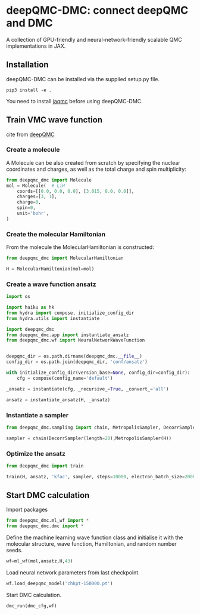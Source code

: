 # deepQMC-DMC: connect deepQMC and DMC

A collection of GPU-friendly and neural-network-friendly scalable QMC implementations in JAX.

## Installation
deepQMC-DMC can be installed via the supplied setup.py file.
```shell
pip3 install -e .
```
You need to install [jaqmc](https://github.com/bytedance/jaqmc) before using deepQMC-DMC. 

## Train VMC wave function 
cite from [deepQMC](https://deepqmc.github.io/tutorial.html)
### Create a molecule
A Molecule can be also created from scratch by specifying the nuclear coordinates and charges, as well as the total charge and spin multiplicity:

```python
from deepqmc_dmc import Molecule
mol = Molecule(  # LiH
    coords=[[0.0, 0.0, 0.0], [3.015, 0.0, 0.0]],
    charges=[3, 1],
    charge=0,
    spin=0,
    unit='bohr',
)
```
### Create the molecular Hamiltonian
From the molecule the MolecularHamiltonian is constructed:
```python
from deepqmc_dmc import MolecularHamiltonian

H = MolecularHamiltonian(mol=mol)
```
### Create a wave function ansatz
```python
import os

import haiku as hk
from hydra import compose, initialize_config_dir
from hydra.utils import instantiate

import deepqmc_dmc
from deepqmc_dmc.app import instantiate_ansatz
from deepqmc_dmc.wf import NeuralNetworkWaveFunction


deepqmc_dir = os.path.dirname(deepqmc_dmc.__file__)
config_dir = os.path.join(deepqmc_dir, 'conf/ansatz')

with initialize_config_dir(version_base=None, config_dir=config_dir):
    cfg = compose(config_name='default')

_ansatz = instantiate(cfg, _recursive_=True, _convert_='all')

ansatz = instantiate_ansatz(H, _ansatz)
```
### Instantiate a sampler
```python
from deepqmc_dmc.sampling import chain, MetropolisSampler, DecorrSampler

sampler = chain(DecorrSampler(length=20),MetropolisSampler(H))
```
### Optimize the ansatz
```python
from deepqmc_dmc import train

train(H, ansatz, 'kfac', sampler, steps=10000, electron_batch_size=2000, seed=42)
```
## Start DMC calculation
Import packages
```python
from deepqmc_dmc.ml_wf import *
from deepqmc_dmc.dmc import *
```
Define the machine learning wave function class and initialise it with the molecular structure, wave function, Hamiltonian, and random number seeds.
```python
wf=ml_wf(mol,ansatz,H,43)
```
Load neural network parameters from last checkpoint.
```python
wf.load_deepqmc_model('chkpt-150000.pt')
```
Start DMC calculation.
```python
dmc_run(dmc_cfg,wf)
```
